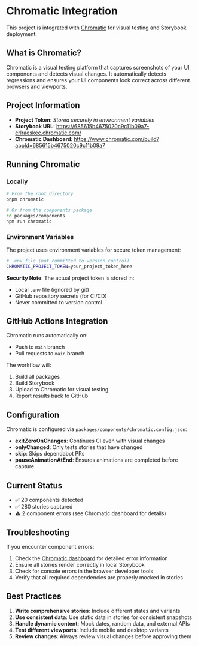 # Chromatic Integration

This project is integrated with [Chromatic](https://www.chromatic.com/) for visual testing and Storybook deployment.

## What is Chromatic?

Chromatic is a visual testing platform that captures screenshots of your UI components and detects visual changes. It automatically detects regressions and ensures your UI components look correct across different browsers and viewports.

## Project Information

- **Project Token**: *Stored securely in environment variables*
- **Storybook URL**: https://685615b4675020c9c11b09a7-crlraeskec.chromatic.com/
- **Chromatic Dashboard**: https://www.chromatic.com/build?appId=685615b4675020c9c11b09a7

## Running Chromatic

### Locally

```bash
# From the root directory
pnpm chromatic

# Or from the components package
cd packages/components
npm run chromatic
```

### Environment Variables

The project uses environment variables for secure token management:

```bash
# .env file (not committed to version control)
CHROMATIC_PROJECT_TOKEN=your_project_token_here
```

**Security Note**: The actual project token is stored in:
- Local `.env` file (ignored by git)
- GitHub repository secrets (for CI/CD)
- Never committed to version control

## GitHub Actions Integration

Chromatic runs automatically on:
- Push to `main` branch
- Pull requests to `main` branch

The workflow will:
1. Build all packages
2. Build Storybook
3. Upload to Chromatic for visual testing
4. Report results back to GitHub

## Configuration

Chromatic is configured via `packages/components/chromatic.config.json`:

- **exitZeroOnChanges**: Continues CI even with visual changes
- **onlyChanged**: Only tests stories that have changed
- **skip**: Skips dependabot PRs
- **pauseAnimationAtEnd**: Ensures animations are completed before capture

## Current Status

- ✅ 20 components detected
- ✅ 280 stories captured
- ⚠️ 2 component errors (see Chromatic dashboard for details)

## Troubleshooting

If you encounter component errors:

1. Check the [Chromatic dashboard](https://www.chromatic.com/build?appId=685615b4675020c9c11b09a7) for detailed error information
2. Ensure all stories render correctly in local Storybook
3. Check for console errors in the browser developer tools
4. Verify that all required dependencies are properly mocked in stories

## Best Practices

1. **Write comprehensive stories**: Include different states and variants
2. **Use consistent data**: Use static data in stories for consistent snapshots
3. **Handle dynamic content**: Mock dates, random data, and external APIs
4. **Test different viewports**: Include mobile and desktop variants
5. **Review changes**: Always review visual changes before approving them